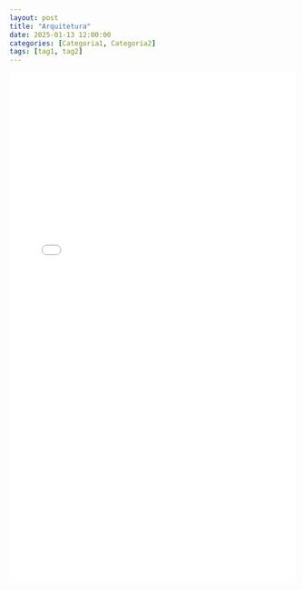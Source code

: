 ```yaml
---
layout: post
title: "Arquitetura"
date: 2025-01-13 12:00:00
categories: [Categoria1, Categoria2]
tags: [tag1, tag2]
---
```

<embed src="/pdfs/Fundamentals-of-Software-Architecture.pdf" width="100%" height="900px" type="application/pdf">
